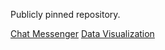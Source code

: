 Publicly pinned repository.

[Chat Messenger](https://chill.quest/)
[Data Visualization](https://420map.live/)


